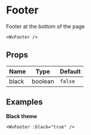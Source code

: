 <script setup>
  import WvFooter from '../../../ui/build/components/footer.vue'
</script>

# Footer

Footer at the bottom of the page

<WvFooter />

```vue
<WvFooter />
```

## Props

| Name  | Type    | Default |
| ----- | ------- | ------- |
| black | boolean | `false` |

## Examples

**Black theme**

<WvFooter :black="true" />

```vue
<WvFooter :black="true" />
```
